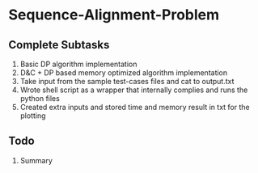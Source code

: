 # Sequence-Alignment-Problem
## Complete Subtasks
1. Basic DP algorithm implementation
2. D&C + DP  based memory optimized algorithm implementation
3. Take input from the sample test-cases files and cat to output.txt
4. Wrote shell script as a wrapper that internally complies and runs the python files
5. Created extra inputs and stored time and memory result in txt for the plotting
## Todo
1. Summary